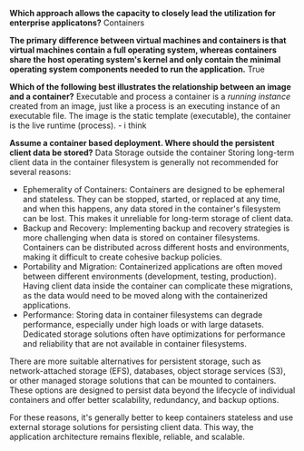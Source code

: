 **Which approach allows the capacity to closely lead the utilization for enterprise applicatons?**
Containers

**The primary difference between virtual machines and containers is that virtual machines contain a full operating system, whereas containers share the host operating system's kernel and only contain the minimal operating system components needed to run the application.**
True

**Which of the following best illustrates the relationship between an image and a container?**
Executable and process
a container is a _running instance_ created from an image, just like a process is an executing instance of an executable file. The image is the static template (executable), the container is the live runtime (process). - i think

**Assume a container based deployment. Where should the persistent client data be stored?**
Data Storage outside the container
Storing long-term client data in the container filesystem is generally not recommended for several reasons:

- Ephemerality of Containers: Containers are designed to be ephemeral and stateless. They can be stopped, started, or replaced at any time, and when this happens, any data stored in the container's filesystem can be lost. This makes it unreliable for long-term storage of client data.
- Backup and Recovery: Implementing backup and recovery strategies is more challenging when data is stored on container filesystems. Containers can be distributed across different hosts and environments, making it difficult to create cohesive backup policies.
- Portability and Migration: Containerized applications are often moved between different environments (development, testing, production). Having client data inside the container can complicate these migrations, as the data would need to be moved along with the containerized applications.
- Performance: Storing data in container filesystems can degrade performance, especially under high loads or with large datasets. Dedicated storage solutions often have optimizations for performance and reliability that are not available in container filesystems.

There are more suitable alternatives for persistent storage, such as network-attached storage (EFS), databases, object storage services (S3), or other managed storage solutions that can be mounted to containers. These options are designed to persist data beyond the lifecycle of individual containers and offer better scalability, redundancy, and backup options.

For these reasons, it's generally better to keep containers stateless and use external storage solutions for persisting client data. This way, the application architecture remains flexible, reliable, and scalable.